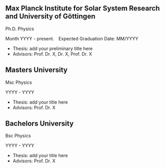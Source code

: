 ## Max Planck Institute for Solar System Research and University of Göttingen

Ph.D. Physics

Month YYYY - present.&emsp;Expected Graduation Date: MM/YYYY

- Thesis: add your preliminary title here
- Advisors: Prof. Dr. X, Dr. X, Prof. Dr. X


## Masters University

Msc Physics

YYYY - YYYY

- Thesis: add your  title here
- Advisors: Prof. Dr. X

## Bachelors University

Bsc Physics

YYYY - YYYY

- Thesis: add your  title here
- Advisors: Prof. Dr. X